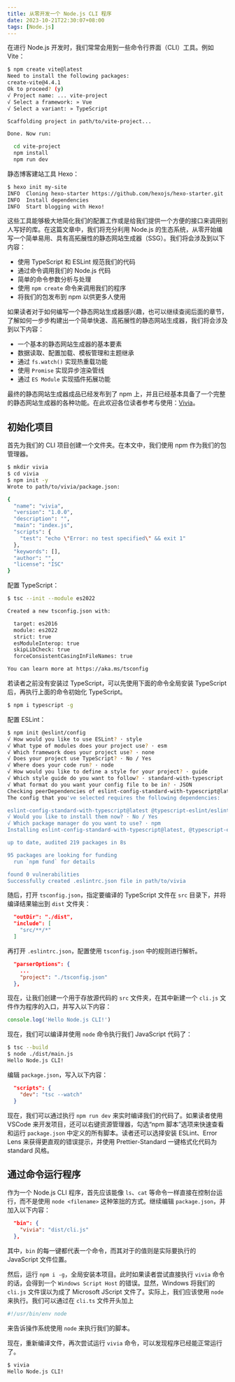 ```yaml
---
title: 从零开发一个 Node.js CLI 程序
date: 2023-10-21T22:30:07+08:00
tags: [Node.js]
---
```

在进行 Node.js 开发时，我们常常会用到一些命令行界面（CLI）工具。例如 Vite：

```bash
$ npm create vite@latest
Need to install the following packages:
create-vite@4.4.1
Ok to proceed? (y)
√ Project name: ... vite-project
√ Select a framework: » Vue
√ Select a variant: » TypeScript

Scaffolding project in path/to/vite-project...

Done. Now run:

  cd vite-project
  npm install
  npm run dev

```

静态博客建站工具 Hexo：

```bash
$ hexo init my-site
INFO  Cloning hexo-starter https://github.com/hexojs/hexo-starter.git
INFO  Install dependencies
INFO  Start blogging with Hexo!
```

这些工具能够极大地简化我们的配置工作或是给我们提供一个方便的接口来调用别人写好的库。在这篇文章中，我们将充分利用 Node.js 的生态系统，从零开始编写一个简单易用、具有高拓展性的静态网站生成器（SSG）。我们将会涉及到以下内容：

- 使用 TypeScript 和 ESLint 规范我们的代码
- 通过命令调用我们的 Node.js 代码
- 简单的命令参数分析与处理
- 使用 `npm create` 命令来调用我们的程序
- 将我们的包发布到 npm 以供更多人使用

如果读者对于如何编写一个静态网站生成器感兴趣，也可以继续查阅后面的章节，了解如何一步步构建出一个简单快速、高拓展性的静态网站生成器，我们将会涉及到以下内容：

- 一个基本的静态网站生成器的基本要素
- 数据读取、配置加载、模板管理和主题继承
- 通过 `fs.watch()` 实现热重载功能
- 使用 `Promise` 实现异步渲染管线
- 通过 `ES Module` 实现插件拓展功能

最终的静态网站生成器成品已经发布到了 npm 上，并且已经基本具备了一个完整的静态网站生成器的各种功能。在此欢迎各位读者参考与使用：[Vivia](https://github.com/viviajs/vivia)。

## 初始化项目

首先为我们的 CLI 项目创建一个文件夹。在本文中，我们使用 npm 作为我们的包管理器。

```bash
$ mkdir vivia
$ cd vivia
$ npm init -y
Wrote to path/to/vivia/package.json:

{
  "name": "vivia",
  "version": "1.0.0",
  "description": "",
  "main": "index.js",
  "scripts": {
    "test": "echo \"Error: no test specified\" && exit 1"
  },
  "keywords": [],
  "author": "",
  "license": "ISC"
}

```

配置 TypeScript：

```bash
$ tsc --init --module es2022

Created a new tsconfig.json with: 

  target: es2016
  module: es2022
  strict: true
  esModuleInterop: true
  skipLibCheck: true
  forceConsistentCasingInFileNames: true

You can learn more at https://aka.ms/tsconfig
```

若读者之前没有安装过 TypeScript，可以先使用下面的命令全局安装 TypeScript 后，再执行上面的命令初始化 TypeScript。

```bash
$ npm i typescript -g
```

配置 ESLint：

```bash
$ npm init @eslint/config
√ How would you like to use ESLint? · style
√ What type of modules does your project use? · esm
√ Which framework does your project use? · none
√ Does your project use TypeScript? · No / Yes
√ Where does your code run? · node
√ How would you like to define a style for your project? · guide
√ Which style guide do you want to follow? · standard-with-typescript
√ What format do you want your config file to be in? · JSON
Checking peerDependencies of eslint-config-standard-with-typescript@latest
The config that you've selected requires the following dependencies:

eslint-config-standard-with-typescript@latest @typescript-eslint/eslint-plugin@^6.4.0 eslint@^8.0.1 eslint-plugin-import@^2.25.2 eslint-plugin-n@^15.0.0 || ^16.0.0  eslint-plugin-promise@^6.0.0 typescript@*
√ Would you like to install them now? · No / Yes
√ Which package manager do you want to use? · npm
Installing eslint-config-standard-with-typescript@latest, @typescript-eslint/eslint-plugin@^6.4.0, eslint@^8.0.1, eslint-plugin-import@^2.25.2, eslint-plugin-n@^15.0.0 || ^16.0.0 , eslint-plugin-promise@^6.0.0, typescript@*

up to date, audited 219 packages in 8s

95 packages are looking for funding
  run `npm fund` for details

found 0 vulnerabilities
Successfully created .eslintrc.json file in path/to/vivia
```

随后，打开 `tsconfig.json`，指定要编译的 TypeScript 文件在 `src` 目录下，并将编译结果输出到 `dist` 文件夹：

```json
  "outDir": "./dist",    
  "include": [
    "src/**/*"
  ]
```

再打开 `.eslintrc.json`，配置使用 `tsconfig.json` 中的规则进行解析。

```json
  "parserOptions": {
    ...
    "project": "./tsconfig.json"
  },
```

现在，让我们创建一个用于存放源代码的 `src` 文件夹，在其中新建一个 `cli.js` 文件作为程序的入口，并写入以下内容：

```javascript
console.log('Hello Node.js CLI!')
```

现在，我们可以编译并使用 `node` 命令执行我们 JavaScript 代码了：

```bash
$ tsc --build
$ node ./dist/main.js
Hello Node.js CLI!
```

编辑 `package.json`，写入以下内容：

```json
  "scripts": {
    "dev": "tsc --watch"
  }
```

现在，我们可以通过执行 `npm run dev` 来实时编译我们的代码了。如果读者使用 VSCode 来开发项目，还可以右键资源管理器，勾选“npm 脚本”选项来快速查看和运行 `package.json` 中定义的所有脚本。读者还可以选择安装 ESLint、Error Lens 来获得更直观的错误提示，并使用 Prettier-Standard 一键格式化代码为 standard 风格。

## 通过命令运行程序

作为一个 Node.js CLI 程序，首先应该能像 `ls`、`cat` 等命令一样直接在控制台运行，而不是使用 `node <filename>` 这种笨拙的方式。继续编辑 `package.json`，并加入以下内容：

```json
  "bin": {
    "vivia": "dist/cli.js"
  },
```

其中，`bin` 的每一键都代表一个命令，而其对于的值则是实际要执行的 JavaScript 文件位置。

然后，运行 `npm i -g`，全局安装本项目。此时如果读者尝试直接执行 `vivia` 命令的话，会得到一个 `Windows Script Host` 的错误。显然，Windows 将我们的 `cli.js` 文件误以为成了 Microsoft JScript 文件了。实际上，我们应该使用 `node` 来执行。我们可以通过在 `cli.ts` 文件开头加上

```ts
#!/usr/bin/env node
```

来告诉操作系统使用 `node` 来执行我们的脚本。

现在，重新编译文件，再次尝试运行 `vivia` 命令，可以发现程序已经能正常运行了。

```bash
$ vivia    
Hello Node.js CLI!
```
